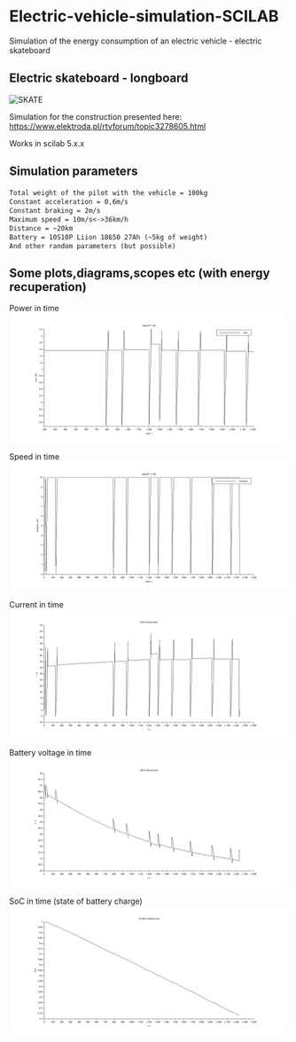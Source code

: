 # Electric-vehicle-simulation-SCILAB
Simulation of the energy consumption of an electric vehicle - electric skateboard 
## Electric skateboard - longboard
![SKATE](https://obrazki.elektroda.pl/7779117300_1480634519_thumb.jpg)

Simulation for the construction presented here:
https://www.elektroda.pl/rtvforum/topic3278605.html

Works in scilab 5.x.x

## Simulation parameters
```
Total weight of the pilot with the vehicle = 100kg
Constant acceleration = 0,6m/s
Constant braking = 2m/s
Maximum speed = 10m/s<->36km/h
Distance = ~20km
Battery = 10S10P Liion 18650 27Ah (~5kg of weight)
And other random parameters (but possible)
```

## Some plots,diagrams,scopes etc (with energy recuperation)
Power in time
![p1](https://raw.githubusercontent.com/miszczo/-SCILAB-Electric-vehicle-power-consumption-simulation-/master/electric%20skateboard/powerintime.bmp "Power in time")

Speed in time
![p2](https://raw.githubusercontent.com/miszczo/-SCILAB-Electric-vehicle-power-consumption-simulation-/master/electric%20skateboard/speedintime.bmp "Speed in time")

Current in time 
![p5](https://raw.githubusercontent.com/miszczo/-SCILAB-Electric-vehicle-power-consumption-simulation-/master/electric%20skateboard/currentintimewithrecuperation.bmp "Current in time")


Battery voltage in time
![p3](https://raw.githubusercontent.com/miszczo/-SCILAB-Electric-vehicle-power-consumption-simulation-/master/electric%20skateboard/batteryvoltageintimewithrecuperation.bmp "Voltage in time")

SoC in time (state of battery charge)
![p4](https://raw.githubusercontent.com/miszczo/-SCILAB-Electric-vehicle-power-consumption-simulation-/master/electric%20skateboard/socintime.bmp "SOC in time")



